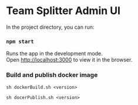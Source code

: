 # Team Splitter Admin UI

In the project directory, you can run:

### `npm start`

Runs the app in the development mode.\
Open [http://localhost:3000](http://localhost:3000) to view it in the browser.


### Build and publish docker image
```
sh dockerBuild.sh <version>

sh docerPublish.sh <version>
```